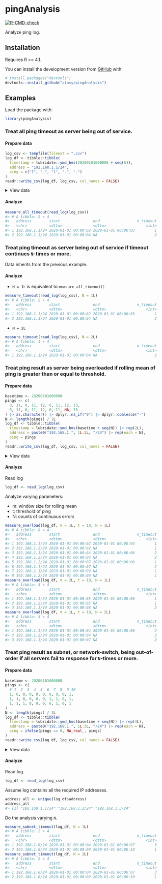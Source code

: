 
<!-- README.md is generated from README.Rmd. Please edit that file -->

# pingAnalysis

<!-- badges: start -->

[![R-CMD-check](https://github.com/atusy/pingAnalysis/workflows/R-CMD-check/badge.svg)](https://github.com/atusy/pingAnalysis/actions)
<!-- badges: end -->

Analyze ping log.

## Installation

Requires R \>= 4.1.

You can install the development version from
[GitHub](https://github.com/) with:

``` r
# install.packages("devtools")
devtools::install_github("atusy/pingAnalysis")
```

## Examples

Load the package with:

``` r
library(pingAnalysis)
```

### Treat all ping timeout as server being out of service.

#### Prepare data

``` r
log_csv <- tempfile(fileext = ".csv")
log_df <- tibble::tibble(
  timestamp = lubridate::ymd_hms(20200101000000 + seq(5)),
  address = "192.168.1.1/24",
  ping = c("1", "-", "1", "-", "-")
)
readr::write_csv(log_df, log_csv, col_names = FALSE)
```

<details>

<summary>View data</summary>

``` r
knitr::kable(log_df)
```

| timestamp           | address        | ping |
| :------------------ | :------------- | :--- |
| 2020-01-01 00:00:01 | 192.168.1.1/24 | 1    |
| 2020-01-01 00:00:02 | 192.168.1.1/24 | \-   |
| 2020-01-01 00:00:03 | 192.168.1.1/24 | 1    |
| 2020-01-01 00:00:04 | 192.168.1.1/24 | \-   |
| 2020-01-01 00:00:05 | 192.168.1.1/24 | \-   |

</details>

#### Analyze

``` r
measure_all_timeout(read_log(log_csv))
#> # A tibble: 2 × 4
#>   address        start               end                 n_timeout
#>   <chr>          <dttm>              <dttm>                  <int>
#> 1 192.168.1.1/24 2020-01-01 00:00:02 2020-01-01 00:00:03         1
#> 2 192.168.1.1/24 2020-01-01 00:00:04 NA                          2
```

### Treat ping timeout as server being out of service **if timeout continues `N`-times or more**.

Data inherits from the previous example.

#### Analyze

  - `N = 1L` is equivalent to `measure_all_timeout()`

<!-- end list -->

``` r
measure_timeout(read_log(log_csv), N = 1L)
#> # A tibble: 2 × 4
#>   address        start               end                 n_timeout
#>   <chr>          <dttm>              <dttm>                  <int>
#> 1 192.168.1.1/24 2020-01-01 00:00:02 2020-01-01 00:00:03         1
#> 2 192.168.1.1/24 2020-01-01 00:00:04 NA                          2
```

  - `N = 2L`

<!-- end list -->

``` r
measure_timeout(read_log(log_csv), N = 2L)
#> # A tibble: 1 × 4
#>   address        start               end                 n_timeout
#>   <chr>          <dttm>              <dttm>                  <int>
#> 1 192.168.1.1/24 2020-01-01 00:00:04 NA                          2
```

### Treat ping result as server being overloaded if rolling mean of ping is greater than or equal to threshold.

#### Prepare data

``` r
basetime <- 20200101000000
pings <- c(
  0, 11, 0, 11, 12, 0, 11, 12, 13,
  0, 11, 0, 11, 12, 0, 11, NA, 13
) |> as.character() |> dplyr::na_if("0") |> dplyr::coalesce("-")
N <- length(pings) / 2L
log_df <- tibble::tibble(
  timestamp = lubridate::ymd_hms(basetime + seq(N)) |> rep(2L),
  address = paste0("192.168.1.", 1L:2L, "/24") |> rep(each = N),
  ping = pings
)
readr::write_csv(log_df, log_csv, col_names = FALSE)
```

<details>

<summary>View data</summary>

``` r
knitr::kable(log_df)
```

| timestamp           | address        | ping |
| :------------------ | :------------- | :--- |
| 2020-01-01 00:00:01 | 192.168.1.1/24 | \-   |
| 2020-01-01 00:00:02 | 192.168.1.1/24 | 11   |
| 2020-01-01 00:00:03 | 192.168.1.1/24 | \-   |
| 2020-01-01 00:00:04 | 192.168.1.1/24 | 11   |
| 2020-01-01 00:00:05 | 192.168.1.1/24 | 12   |
| 2020-01-01 00:00:06 | 192.168.1.1/24 | \-   |
| 2020-01-01 00:00:07 | 192.168.1.1/24 | 11   |
| 2020-01-01 00:00:08 | 192.168.1.1/24 | 12   |
| 2020-01-01 00:00:09 | 192.168.1.1/24 | 13   |
| 2020-01-01 00:00:01 | 192.168.1.2/24 | \-   |
| 2020-01-01 00:00:02 | 192.168.1.2/24 | 11   |
| 2020-01-01 00:00:03 | 192.168.1.2/24 | \-   |
| 2020-01-01 00:00:04 | 192.168.1.2/24 | 11   |
| 2020-01-01 00:00:05 | 192.168.1.2/24 | 12   |
| 2020-01-01 00:00:06 | 192.168.1.2/24 | \-   |
| 2020-01-01 00:00:07 | 192.168.1.2/24 | 11   |
| 2020-01-01 00:00:08 | 192.168.1.2/24 | \-   |
| 2020-01-01 00:00:09 | 192.168.1.2/24 | 13   |

</details>

#### Analyze

Read log

``` r
log_df <- read_log(log_csv)
```

Analyze varying parameters:

  - m: window size for rolling mean
  - t: threshold of ping
  - N: counts of continuous errors

<!-- end list -->

``` r
measure_overload(log_df, m = 1L, t = 10, N = 1L)
#> # A tibble: 8 × 4
#>   address        start               end                 n_timeout
#>   <chr>          <dttm>              <dttm>                  <int>
#> 1 192.168.1.1/24 2020-01-01 00:00:02 2020-01-01 00:00:03         1
#> 2 192.168.1.2/24 2020-01-01 00:00:02 NA                          1
#> 3 192.168.1.1/24 2020-01-01 00:00:04 2020-01-01 00:00:06         2
#> 4 192.168.1.2/24 2020-01-01 00:00:04 NA                          2
#> 5 192.168.1.2/24 2020-01-01 00:00:07 2020-01-01 00:00:08         1
#> 6 192.168.1.1/24 2020-01-01 00:00:07 NA                          2
#> 7 192.168.1.1/24 2020-01-01 00:00:09 NA                          1
#> 8 192.168.1.2/24 2020-01-01 00:00:09 NA                          1
measure_overload(log_df, m = 2L, t = 10, N = 1L)
#> # A tibble: 3 × 4
#>   address        start               end                 n_timeout
#>   <chr>          <dttm>              <dttm>                  <int>
#> 1 192.168.1.1/24 2020-01-01 00:00:05 2020-01-01 00:00:06         1
#> 2 192.168.1.2/24 2020-01-01 00:00:05 NA                          1
#> 3 192.168.1.1/24 2020-01-01 00:00:08 NA                          2
measure_overload(log_df, m = 1L, t = 10, N = 2L)
#> # A tibble: 3 × 4
#>   address        start               end                 n_timeout
#>   <chr>          <dttm>              <dttm>                  <int>
#> 1 192.168.1.1/24 2020-01-01 00:00:04 2020-01-01 00:00:06         2
#> 2 192.168.1.2/24 2020-01-01 00:00:04 NA                          2
#> 3 192.168.1.1/24 2020-01-01 00:00:07 NA                          2
```

### Treat ping result as **subnet**, or network-switch, being out-of-order if all servers fail to response for `N`-times or more.

#### Prepare data

``` r
basetime <- 20200101000000
pings <- c(
  # 1  2  3  4  5  6  7  8  9 10
  1, 0, 0, 0, 0, 0, 0, 0, 0, 1,
  1, 1, 0, 0, 0, 0, 1, 1, 0, 1,
  1, 1, 1, 0, 0, 0, 0, 1, 0, 1
)
N <- length(pings) / 3L
log_df <- tibble::tibble(
  timestamp = lubridate::ymd_hms(basetime + seq(N)) |> rep(3L),
  address = paste0("192.168.1.", 1L:3L, "/24") |> rep(each = N),
  ping = ifelse(pings == 0, NA_real_, pings)
)
readr::write_csv(log_df, log_csv, col_names = FALSE)
```

<details>

<summary>View data</summary>

``` r
knitr::kable(log_df)
```

| timestamp           | address        | ping |
| :------------------ | :------------- | ---: |
| 2020-01-01 00:00:01 | 192.168.1.1/24 |    1 |
| 2020-01-01 00:00:02 | 192.168.1.1/24 |   NA |
| 2020-01-01 00:00:03 | 192.168.1.1/24 |   NA |
| 2020-01-01 00:00:04 | 192.168.1.1/24 |   NA |
| 2020-01-01 00:00:05 | 192.168.1.1/24 |   NA |
| 2020-01-01 00:00:06 | 192.168.1.1/24 |   NA |
| 2020-01-01 00:00:07 | 192.168.1.1/24 |   NA |
| 2020-01-01 00:00:08 | 192.168.1.1/24 |   NA |
| 2020-01-01 00:00:09 | 192.168.1.1/24 |   NA |
| 2020-01-01 00:00:10 | 192.168.1.1/24 |    1 |
| 2020-01-01 00:00:01 | 192.168.1.2/24 |    1 |
| 2020-01-01 00:00:02 | 192.168.1.2/24 |    1 |
| 2020-01-01 00:00:03 | 192.168.1.2/24 |   NA |
| 2020-01-01 00:00:04 | 192.168.1.2/24 |   NA |
| 2020-01-01 00:00:05 | 192.168.1.2/24 |   NA |
| 2020-01-01 00:00:06 | 192.168.1.2/24 |   NA |
| 2020-01-01 00:00:07 | 192.168.1.2/24 |    1 |
| 2020-01-01 00:00:08 | 192.168.1.2/24 |    1 |
| 2020-01-01 00:00:09 | 192.168.1.2/24 |   NA |
| 2020-01-01 00:00:10 | 192.168.1.2/24 |    1 |
| 2020-01-01 00:00:01 | 192.168.1.3/24 |    1 |
| 2020-01-01 00:00:02 | 192.168.1.3/24 |    1 |
| 2020-01-01 00:00:03 | 192.168.1.3/24 |    1 |
| 2020-01-01 00:00:04 | 192.168.1.3/24 |   NA |
| 2020-01-01 00:00:05 | 192.168.1.3/24 |   NA |
| 2020-01-01 00:00:06 | 192.168.1.3/24 |   NA |
| 2020-01-01 00:00:07 | 192.168.1.3/24 |   NA |
| 2020-01-01 00:00:08 | 192.168.1.3/24 |    1 |
| 2020-01-01 00:00:09 | 192.168.1.3/24 |   NA |
| 2020-01-01 00:00:10 | 192.168.1.3/24 |    1 |

</details>

#### Analyze

Read log.

``` r
log_df <- read_log(log_csv)
```

Assume log contains all the required IP addresses.

``` r
address_all <- unique(log_df$address)
address_all
#> [1] "192.168.1.1/24" "192.168.1.2/24" "192.168.1.3/24"
```

Do the analysis varying `N`.

``` r
measure_subnet_timeout(log_df, N = 1L)
#> # A tibble: 2 × 4
#>   address        start               end                 n_timeout
#>   <chr>          <dttm>              <dttm>                  <int>
#> 1 192.168.1.0/24 2020-01-01 00:00:04 2020-01-01 00:00:07         3
#> 2 192.168.1.0/24 2020-01-01 00:00:09 2020-01-01 00:00:10         1
measure_subnet_timeout(log_df, N = 2L)
#> # A tibble: 2 × 4
#>   address        start               end                 n_timeout
#>   <chr>          <dttm>              <dttm>                  <int>
#> 1 192.168.1.0/24 2020-01-01 00:00:04 2020-01-01 00:00:07         3
#> 2 192.168.1.0/24 2020-01-01 00:00:09 2020-01-01 00:00:10         1
```
